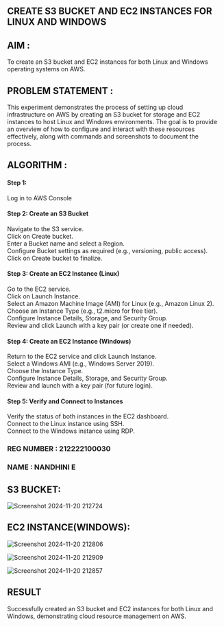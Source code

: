 ## CREATE S3 BUCKET AND EC2 INSTANCES FOR LINUX AND WINDOWS

## AIM :
To create an S3 bucket and EC2 instances for both Linux and Windows operating systems on AWS.

## PROBLEM STATEMENT :
This experiment demonstrates the process of setting up cloud infrastructure on AWS by creating an S3 bucket for storage and EC2 instances to host Linux and Windows environments. The goal is to provide an overview of how to configure and interact with these resources effectively, along with commands and screenshots to document the process.

## ALGORITHM :

#### Step 1:
Log in to AWS Console</br>

#### Step 2: Create an S3 Bucket</br>
Navigate to the S3 service.</br>
Click on Create bucket.</br>
Enter a Bucket name and select a Region.</br>
Configure Bucket settings as required (e.g., versioning, public access).</br>
Click on Create bucket to finalize.</br>

#### Step 3: Create an EC2 Instance (Linux)
Go to the EC2 service.</br>
Click on Launch Instance.</br>
Select an Amazon Machine Image (AMI) for Linux (e.g., Amazon Linux 2).</br>
Choose an Instance Type (e.g., t2.micro for free tier).</br>
Configure Instance Details, Storage, and Security Group.</br>
Review and click Launch with a key pair (or create one if needed).</br>

#### Step 4: Create an EC2 Instance (Windows)
Return to the EC2 service and click Launch Instance.</br>
Select a Windows AMI (e.g., Windows Server 2019).</br>
Choose the Instance Type.</br>
Configure Instance Details, Storage, and Security Group.</br>
Review and launch with a key pair (for future login).</br>

#### Step 5: Verify and Connect to Instances
Verify the status of both instances in the EC2 dashboard.</br>
Connect to the Linux instance using SSH.</br>
Connect to the Windows instance using RDP.</br>

### REG NUMBER : 212222100030
### NAME : NANDHINI E

## S3 BUCKET:
![Screenshot 2024-11-20 212724](https://github.com/user-attachments/assets/28c565aa-93f5-4306-a454-280eb4f80244)


## EC2 INSTANCE(WINDOWS):
![Screenshot 2024-11-20 212806](https://github.com/user-attachments/assets/a2c51682-b6aa-4e59-93ef-c29ba91aa1ac)

![Screenshot 2024-11-20 212909](https://github.com/user-attachments/assets/7fc4d7b9-ee8e-4a1c-8d54-bfedfb8b02f9)

![Screenshot 2024-11-20 212857](https://github.com/user-attachments/assets/a0559c39-e055-447f-9877-006ae1be5d38)

## RESULT
 
Successfully created an S3 bucket and EC2 instances for both Linux and Windows, demonstrating cloud resource management on AWS.
  

